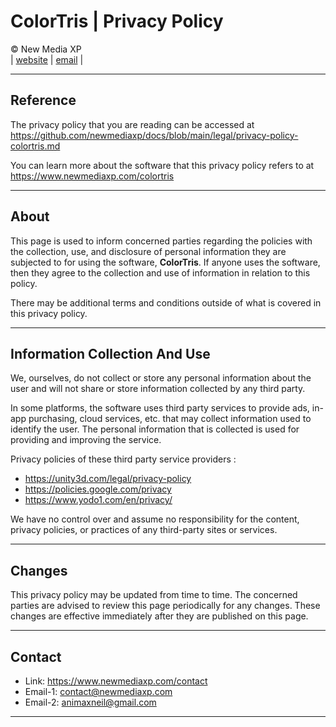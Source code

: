 # ColorTris | Privacy Policy

&copy; New Media XP  
|
[website](https://www.newmediaxp.com)
|
[email](mailto:contact@newmediaxp.com)
|

---

## Reference

The privacy policy that you are reading can be accessed at https://github.com/newmediaxp/docs/blob/main/legal/privacy-policy-colortris.md

You can learn more about the software that this privacy policy refers to at https://www.newmediaxp.com/colortris

---

## About

This page is used to inform concerned parties regarding the policies with the collection, use, and disclosure of personal information they are subjected to for using the software, **ColorTris**. If anyone uses the software, then they agree to the collection and use of information in relation to this policy.

There may be additional terms and conditions outside of what is covered in this privacy policy.

---

## Information Collection And Use

We, ourselves, do not collect or store any personal information about the user and will not share or store information collected by any third party. 

In some platforms, the software uses third party services to provide ads, in-app purchasing, cloud services, etc. that may collect information used to identify the user. The personal information that is collected is used for providing and improving the service.

Privacy policies of these third party service providers :

* https://unity3d.com/legal/privacy-policy
* https://policies.google.com/privacy
* https://www.yodo1.com/en/privacy/

We have no control over and assume no responsibility for the content, privacy policies, or practices of any third-party sites or services.

---

## Changes

This privacy policy may be updated from time to time. The concerned parties are advised to review this page periodically for any changes. These changes are effective immediately after they are published on this page.

---

## Contact

* Link: https://www.newmediaxp.com/contact
* Email-1: contact@newmediaxp.com
* Email-2: animaxneil@gmail.com

---

